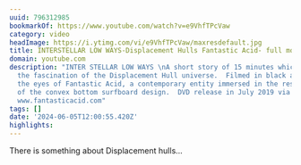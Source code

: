 ```yaml
---
uuid: 796312985
bookmarkOf: https://www.youtube.com/watch?v=e9VhfTPcVaw
category: video
headImage: https://i.ytimg.com/vi/e9VhfTPcVaw/maxresdefault.jpg
title: INTERSTELLAR LOW WAYS-Displacement Hulls Fantastic Acid- full movie
domain: youtube.com
description: "INTER STELLAR LOW WAYS \nA short story of 15 minutes which delves into
  the fascination of the Displacement Hull universe.  Filmed in black and white through
  the eyes of Fantastic Acid, a contemporary entity immersed in the research and development
  of the convex bottom surfboard design.  DVD release in July 2019 via the website
  www.fantasticacid.com"
tags: []
date: '2024-06-05T12:00:55.420Z'
highlights:
---
```


There is something about Displacement hulls...

